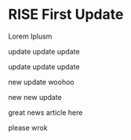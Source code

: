# RISE First Update


Lorem Iplusm

update update update

update update update

new update woohoo

new new update

great news article here

please wrok
